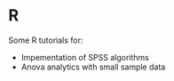 # R
Some R tutorials for: 
* Impementation of SPSS algorithms
* Anova analytics with small sample data 
